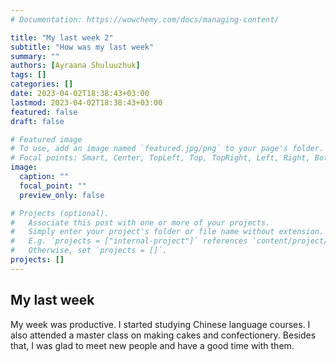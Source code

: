 ```yaml
---
# Documentation: https://wowchemy.com/docs/managing-content/

title: "My last week 2"
subtitle: "How was my last week"
summary: ""
authors: [Ayraana Shuluuzhuk]
tags: []
categories: []
date: 2023-04-02T18:38:43+03:00
lastmod: 2023-04-02T18:38:43+03:00
featured: false
draft: false

# Featured image
# To use, add an image named `featured.jpg/png` to your page's folder.
# Focal points: Smart, Center, TopLeft, Top, TopRight, Left, Right, BottomLeft, Bottom, BottomRight.
image:
  caption: ""
  focal_point: ""
  preview_only: false

# Projects (optional).
#   Associate this post with one or more of your projects.
#   Simply enter your project's folder or file name without extension.
#   E.g. `projects = ["internal-project"]` references `content/project/deep-learning/index.md`.
#   Otherwise, set `projects = []`.
projects: []
---
```


## My last week

My week was productive. I started studying Chinese language courses. I also attended a master class on making cakes and confectionery. Besides that, I was glad to meet new people and have a good time with them.
